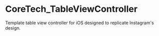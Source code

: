 CoreTech_TableViewController
============================

Template table view controller for iOS designed to replicate Instagram's design.
